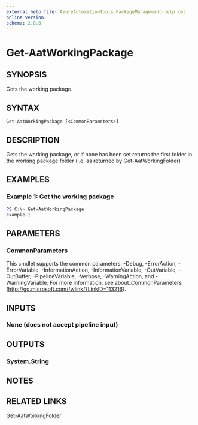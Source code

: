 ```yaml
---
external help file: AzureAutomationTools.PackageManagement-help.xml
online version: 
schema: 2.0.0
---
```


# Get-AatWorkingPackage

## SYNOPSIS
Gets the working package.

## SYNTAX

```
Get-AatWorkingPackage [<CommonParameters>]
```

## DESCRIPTION
Gets the working package, or if none has been set returns the first folder in
the working package folder (i.e. as returned by Get-AatWorkingFolder)

## EXAMPLES

### Example 1: Get the working package
```PowerShell
PS C:\> Get-AatWorkingPackage
example-1
```

## PARAMETERS

### CommonParameters
This cmdlet supports the common parameters: -Debug, -ErrorAction, -ErrorVariable, -InformationAction, -InformationVariable, -OutVariable, -OutBuffer, -PipelineVariable, -Verbose, -WarningAction, and -WarningVariable. For more information, see about_CommonParameters (http://go.microsoft.com/fwlink/?LinkID=113216).

## INPUTS

### None (does not accept pipeline input)

## OUTPUTS

### System.String

## NOTES

## RELATED LINKS

[Get-AatWorkingFolder](.)
